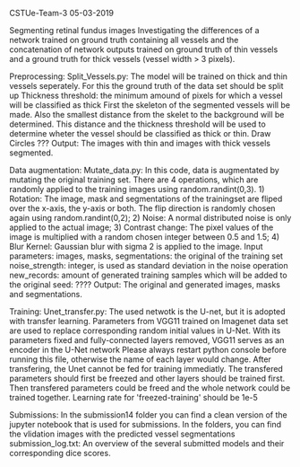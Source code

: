 CSTUe-Team-3
05-03-2019

Segmenting retinal fundus images
Investigating the differences of a network trained on ground truth containing all vessels and the concatenation of network
outputs trained on ground truth of thin vessels and a ground truth for thick vessels (vessel width > 3 pixels).

Preprocessing:
	  Split_Vessels.py:
  		  The model will be trained on thick and thin vessels seperately. For this the ground truth of the data set should be split up
	    	Thickness threshold: the minimum amound of pixels for which a vessel will be classified as thick
		    First the skeleton of the segmented vessels will be made. Also the smallest distance from the skelet to the background
		    will be determined. This distance and the thickness threshold will be used to determine wheter the vessel should be classified
		    as thick or thin.
		    Draw Circles ???
		    Output:
		        The images with thin and images with thick vessels segmented.
		

Data augmentation:
	  Mutate_data.py:
	    	In this code, data is augmentated by mutating the original training set.
		    There are 4 operations, which are randomly applied to the training images using random.randint(0,3).
		    1) Rotation: The image, mask and segmentations of the trainingset are fliped over the x-axis, 
		       the y-axis or both. The flip direction is randomly chosen again using random.randint(0,2);
		    2) Noise: A normal distributed noise is only applied to the actual image;
		    3) Contrast change: The pixel values of the image is multiplied with a random chosen integer between 0.5 and 1.5;
		    4) Blur Kernel: Gaussian blur with sigma 2 is applied to the image.
		    Input parameters:
		    images, masks, segmentations: the original of the training set
		    noise_strength: integer, is used as standard deviation in the noise operation
		    new_records: amount of generated training samples which will be added to the original
		    seed: ????
		    Output:
		        The original and generated images, masks and segmentations.

Training:
  	Unet_transfer.py:
	    	The used netwotk is the U-net, but it is adopted with transfer learning.
		    Parameters from VGG11 trained on Imagenet data set are used to replace corresponding random initial values in U-Net. 
		    With its parameters fixed and fully-connected layers removed, VGG11 serves as an encoder in the U-Net network
		    Please always restart python console before running this file, otherwise the name of each layer would change.
		    After transfering, the Unet cannot be fed for training immediatly.
		    The transfered parameters should first be freezed and other layers should be trained first.
		    Then transfered parameters could be freed and the whole network could be trained together.
		    Learning rate for 'freezed-training' should be 1e-5

Submissions:
  	In the submission14 folder you can find a clean version of the jupyter notebook that is used for submissions.
	  In the folders, you can find the vlidation images with the predicted vessel segmentations
	  submission_log.txt:
	    	An overview of the several submitted models and their corresponding dice scores.

